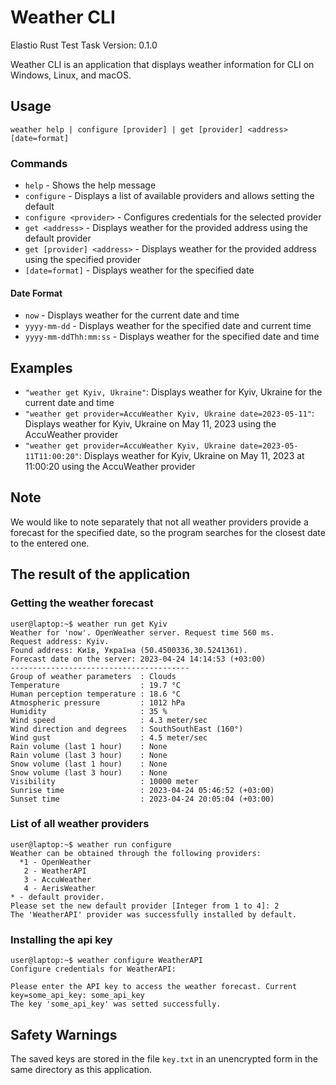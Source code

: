 # Weather CLI

Elastio Rust Test Task
Version: 0.1.0

Weather CLI is an application that displays weather information for CLI on Windows, Linux, and macOS.

## Usage

`weather help | configure [provider] | get [provider] <address> [date=format]`


### Commands

- `help` - Shows the help message
- `configure` - Displays a list of available providers and allows setting the default
- `configure <provider>` - Configures credentials for the selected provider
- `get <address>` - Displays weather for the provided address using the default provider
- `get [provider] <address>` - Displays weather for the provided address using the specified provider
- `[date=format]` - Displays weather for the specified date

#### Date Format

- `now` - Displays weather for the current date and time
- `yyyy-mm-dd` - Displays weather for the specified date and current time
- `yyyy-mm-ddThh:mm:ss` - Displays weather for the specified date and time

## Examples

- `"weather get Kyiv, Ukraine"`: Displays weather for Kyiv, Ukraine for the current date and time
- `"weather get provider=AccuWeather Kyiv, Ukraine date=2023-05-11"`: Displays weather for Kyiv, Ukraine on May 11, 2023 using the AccuWeather provider
- `"weather get provider=AccuWeather Kyiv, Ukraine date=2023-05-11T11:00:20"`: Displays weather for Kyiv, Ukraine on May 11, 2023 at 11:00:20 using the AccuWeather provider

## Note

We would like to note separately that not all weather providers provide a forecast for the specified date, so the program searches for the closest date to the entered one.

## The result of the application

### Getting the weather forecast

```
user@laptop:~$ weather run get Kyiv
Weather for 'now'. OpenWeather server. Request time 560 ms.
Request address: Kyiv.
Found address: Київ, Україна (50.4500336,30.5241361).
Forecast date on the server: 2023-04-24 14:14:53 (+03:00)
----------------------------------------
Group of weather parameters  : Clouds
Temperature                  : 19.7 °C
Human perception temperature : 18.6 °C
Atmospheric pressure         : 1012 hPa
Humidity                     : 35 %
Wind speed                   : 4.3 meter/sec
Wind direction and degrees   : SouthSouthEast (160°)
Wind gust                    : 4.5 meter/sec
Rain volume (last 1 hour)    : None
Rain volume (last 3 hour)    : None
Snow volume (last 1 hour)    : None
Snow volume (last 3 hour)    : None
Visibility                   : 10000 meter
Sunrise time                 : 2023-04-24 05:46:52 (+03:00)
Sunset time                  : 2023-04-24 20:05:04 (+03:00)
```

### List of all weather providers

```
user@laptop:~$ weather run configure
Weather can be obtained through the following providers:
  *1 - OpenWeather
   2 - WeatherAPI
   3 - AccuWeather
   4 - AerisWeather
* - default provider.
Please set the new default provider [Integer from 1 to 4]: 2
The 'WeatherAPI' provider was successfully installed by default.
```
### Installing the api key

```
user@laptop:~$ weather configure WeatherAPI
Configure credentials for WeatherAPI: 

Please enter the API key to access the weather forecast. Current key=some_api_key: some_api_key
The key 'some_api_key' was setted successfully.
```

## Safety Warnings

The saved keys are stored in the file `key.txt` in an unencrypted form in the same directory as this application.